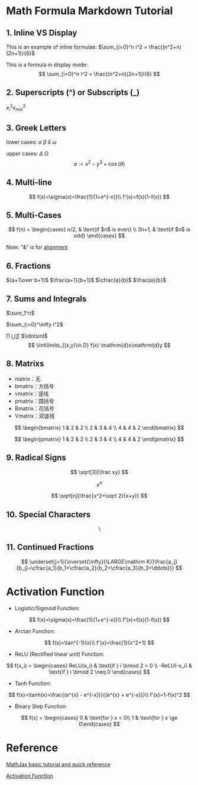 # Math Formula Markdown Tutorial

## 1. Inline VS Display

This is an example of inline formulae: $\sum_{i=0}^n i^2 = \frac{(n^2+n)(2n+1)}{6}​$

This is a formula in display mode:
$$
\sum_{i=0}^n i^2 = \frac{(n^2+n)(2n+1)}{6}
$$

## 2. Superscripts (^) or Subscripts (_)
$x_i^2​$                $x_{min}^2​$

## 3. Greek Letters

lower cases: $\alpha$ $\beta$ $\delta$ $\omega$

upper cases: $\Delta​$ $\Omega​$
$$
a := x^2-y^3+\cos(\theta)
$$

## 4. Multi-line

$$
f(x)=\sigma(x)=\frac{1}{1+e^{-x}}\\
f'(x)=f(x)(1-f(x))
$$

## 5. Multi-Cases
$$
f(n) =
\begin{cases}
n/2,  & \text{if $n$ is even} \\
3n+1, & \text{if $n$ is odd}
\end{cases}
$$

Note: "&" is for <u>alignment</u>

## 6. Fractions

${a+1\over b+1}​$ $\frac{a+1}{b+1}​$ $\cfrac{a}{b}​$ $\frac{a}{b}​$

## 7. Sums and Integrals

$\sum_1^n​$

$\sum_{i=0}^\infty i^2​$

$\prod​$ $\bigcup​$ $\iint​$ $\idotsint​$
$$
\iint\limits_{(x,y)\in D} f(x)
\mathrm{d}x\mathrm{d}y
$$

## 8. Matrixs

- matrix：无
- bmatrix：方括号
- vmatrix：竖线
- pmatrix：圆括号
- Bmatrix：花括号
- Vmatrix：双竖线

$$
\begin{bmatrix}
1 & 2 & 2 \\
2 & 3 & 4 \\
4 & 4 & 2
\end{bmatrix}
$$

$$
\begin{pmatrix}
1 & 2 & 2 \\
2 & 3 & 4 \\
4 & 4 & 2
\end{pmatrix}
$$

## 9. Radical Signs

$$
\sqrt[3]{\frac xy}
$$

$$
{x}^{\pi}
$$

$$
\sqrt[n]{\frac{x^2+\sqrt 2}{x+y}}
$$

## 10. Special Characters

$$\backslash​$$

## 11. Continued Fractions

$$
\underset{j=1}{\overset{\infty}{\LARGE\mathrm K}}\frac{a_j}{b_j}=\cfrac{a_1}{b_1+\cfrac{a_2}{b_2+\cfrac{a_3}{b_3+\ddots}}}
$$

# Activation Function

- Logistic/Sigmoid Function:

$$
f(x)=\sigma(x)=\frac{1}{1+e^{-x}}\\
f'(x)=f(x)(1-f(x))
$$

- Arctan Function:

$$
f(x)=\tan^{-1}(x)\\
f'(x)=\frac{1}{x^2+1}
$$

- ReLU (Rectified linear unit) Function:

$$
f(x_i) =
\begin{cases}
	ReLU(x_i) & \text{if } i \bmod 2 = 0 \\
	-ReLU(-x_i) & \text{if } i \bmod 2 \neq 0 
\end{cases}
$$

- Tanh Function:

$$
f(x)=\tanh(x)=\frac{(e^{x} - e^{-x})}{(e^{x} + e^{-x})}\\
f'(x)=1-f(x)^2
$$

- Binary Step Function:

$$
f(x) = \begin{cases}
	0 & \text{for } x < 0\\
	1 & \text{for } x \ge 0\end{cases}
$$

# Reference

[MathJax basic tutorial and quick reference](https://math.meta.stackexchange.com/questions/5020/mathjax-basic-tutorial-and-quick-reference)

[Activation Function](https://en.wikipedia.org/wiki/Activation_function)
